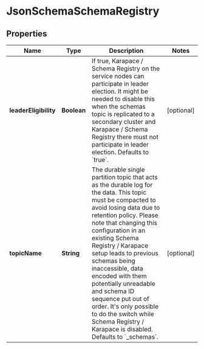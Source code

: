 

# JsonSchemaSchemaRegistry


## Properties

| Name | Type | Description | Notes |
|------------ | ------------- | ------------- | -------------|
|**leaderEligibility** | **Boolean** | If true, Karapace / Schema Registry on the service nodes can participate in leader election. It might be needed to disable this when the schemas topic is replicated to a secondary cluster and Karapace / Schema Registry there must not participate in leader election. Defaults to &#x60;true&#x60;. |  [optional] |
|**topicName** | **String** | The durable single partition topic that acts as the durable log for the data. This topic must be compacted to avoid losing data due to retention policy. Please note that changing this configuration in an existing Schema Registry / Karapace setup leads to previous schemas being inaccessible, data encoded with them potentially unreadable and schema ID sequence put out of order. It&#39;s only possible to do the switch while Schema Registry / Karapace is disabled. Defaults to &#x60;_schemas&#x60;. |  [optional] |



